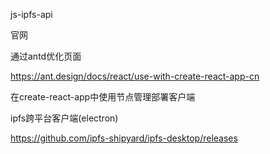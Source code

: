 js-ipfs-api

官网

通过antd优化页面

https://ant.design/docs/react/use-with-create-react-app-cn

在create-react-app中使用节点管理部署客户端

ipfs跨平台客户端(electron)

https://github.com/ipfs-shipyard/ipfs-desktop/releases
